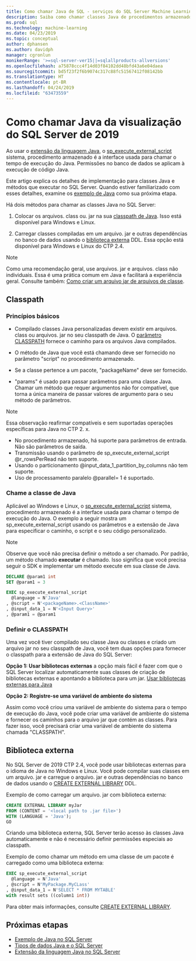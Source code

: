 ```yaml
---
title: Como chamar Java de SQL - serviços do SQL Server Machine Learning
description: Saiba como chamar classes Java de procedimentos armazenados do SQL Server usando a extensão no SQL Server 2019 da linguagem de programação Java.
ms.prod: sql
ms.technology: machine-learning
ms.date: 04/23/2019
ms.topic: conceptual
author: dphansen
ms.author: davidph
manager: cgronlun
monikerRange: '>=sql-server-ver15||=sqlallproducts-allversions'
ms.openlocfilehash: a75878ccc4f14d03f84102dd48bfd43a6e04daea
ms.sourcegitcommit: bd5f23f2f6b9074c317c88fc51567412f08142bb
ms.translationtype: HT
ms.contentlocale: pt-BR
ms.lasthandoff: 04/24/2019
ms.locfileid: "63473559"
---
```

# <a name="how-to-call-java-from-sql-server-2019-preview"></a>Como chamar Java da visualização do SQL Server de 2019

Ao usar o [extensão da linguagem Java](extension-java.md), o [sp_execute_external_script](https://docs.microsoft.com/sql/relational-databases/system-stored-procedures/sp-execute-external-script-transact-sql) sistema, procedimento armazenado é a interface usada para chamar o tempo de execução do Java. Permissões no banco de dados se aplicam à execução de código Java.

Este artigo explica os detalhes de implementação para classes Java e métodos que executar no SQL Server. Quando estiver familiarizado com esses detalhes, examine os [exemplo de Java](java-first-sample.md) como sua próxima etapa.

Há dois métodos para chamar as classes Java no SQL Server:

1. Colocar os arquivos. class ou. jar na sua [classpath de Java](#classpath). Isso está disponível para Windows e Linux.

2. Carregar classes compiladas em um arquivo. jar e outras dependências no banco de dados usando o [biblioteca externa](#external-library) DDL. Essa opção está disponível para Windows e Linux do CTP 2.4.

> [!NOTE]
> Como uma recomendação geral, use arquivos. jar e arquivos. class não individuais. Essa é uma prática comum em Java e facilitará a experiência geral. Consulte também: [Como criar um arquivo jar de arquivos de classe](extension-java.md#create-jar).

<a name="classpath"></a>

## <a name="classpath"></a>Classpath

### <a name="basic-principles"></a>Princípios básicos

* Compilado classes Java personalizadas devem existir em arquivos. class ou arquivos. jar no seu classpath de Java. O [parâmetro CLASSPATH](#set-classpath) fornece o caminho para os arquivos Java compilados. 

* O método de Java que você está chamando deve ser fornecido no parâmetro "script" no procedimento armazenado.

* Se a classe pertence a um pacote, "packageName" deve ser fornecido.

* "params" é usado para passar parâmetros para uma classe Java. Chamar um método que requer argumentos não for compatível, que torna a única maneira de passar valores de argumento para o seu método de parâmetros. 

> [!Note]
> Essa observação reafirmar compatíveis e sem suportadas operações específicas para Java no CTP 2. x.
> * No procedimento armazenado, há suporte para parâmetros de entrada. Não são parâmetros de saída.
> * Transmissão usando o parâmetro de sp_execute_external_script @r_rowsPerRead não tem suporte.
> * Usando o particionamento @input_data_1_partition_by_columns não tem suporte.
> * Uso de processamento paralelo @parallel= 1 é suportado.

### <a name="call-java-class"></a>Chame a classe de Java

Aplicável ao Windows e Linux, o [sp_execute_external_script](https://docs.microsoft.com/sql/relational-databases/system-stored-procedures/sp-execute-external-script-transact-sql) sistema, procedimento armazenado é a interface usada para chamar o tempo de execução do Java. O exemplo a seguir mostra um sp_execute_external_script usando os parâmetros e a extensão de Java para especificar o caminho, o script e o seu código personalizado.

> [!NOTE]
> Observe que você não precisa definir o método a ser chamado. Por padrão, um método chamado **executar** é chamado. Isso significa que você precisa seguir o SDK e implementar um método execute em sua classe de Java.

```sql
DECLARE @param1 int
SET @param1 = 3

EXEC sp_execute_external_script
  @language = N'Java'
, @script = N'<packageName>.<ClassName>'
, @input_data_1 = N'<Input Query>'
, @param1 = @param1
```

<a name="set-classpath"></a>

### <a name="set-classpath"></a>Definir o CLASSPATH

Uma vez você tiver compilado seu classe Java ou classes e criado um arquivo jar no seu classpath de Java, você tem duas opções para fornecer o classpath para a extensão de Java do SQL Server:

**Opção 1: Usar bibliotecas externas** a opção mais fácil é fazer com que o SQL Server localizar automaticamente suas classes de criação de bibliotecas externas e apontando a biblioteca para um jar. [Usar bibliotecas externas para Java](howto-call-java-from-sql.md#external-library)

**Opção 2: Registre-se uma variável de ambiente do sistema**

Assim como você criou uma variável de ambiente do sistema para o tempo de execução do Java, você pode criar uma variável de ambiente do sistema e fornecer os caminhos para o arquivo jar que contém as classes. Para fazer isso, você precisará criar uma variável de ambiente do sistema chamada "CLASSPATH".

<a name="external-library"></a>

## <a name="external-library"></a>Biblioteca externa

No SQL Server de 2019 CTP 2.4, você pode usar bibliotecas externas para o idioma de Java no Windows e Linux. Você pode compilar suas classes em um arquivo. jar e carregue o arquivo. jar e outras dependências no banco de dados usando o [CREATE EXTERNAL LIBRARY](https://docs.microsoft.com/sql/t-sql/statements/create-external-library-transact-sql) DDL.

Exemplo de como carregar um arquivo. jar com biblioteca externa:

```sql 
CREATE EXTERNAL LIBRARY myJar
FROM (CONTENT = '<local path to .jar file>') 
WITH (LANGUAGE = 'Java'); 
GO
```

Criando uma biblioteca externa, SQL Server terão acesso às classes Java automaticamente e não é necessário definir permissões especiais ao classpath.

Exemplo de como chamar um método em uma classe de um pacote é carregado como uma biblioteca externa:

```sql
EXEC sp_execute_external_script
  @language = N'Java'
, @script = N'MyPackage.MyCLass'
, @input_data_1 = N'SELECT * FROM MYTABLE'
with result sets ((column1 int))
```

Para obter mais informações, consulte [CREATE EXTERNAL LIBRARY](https://docs.microsoft.com/sql/t-sql/statements/create-external-library-transact-sql).

## <a name="next-steps"></a>Próximas etapas

+ [Exemplo de Java no SQL Server](java-first-sample.md)
+ [Tipos de dados Java e o SQL Server](java-sql-datatypes.md)
+ [Extensão da linguagem Java no SQL Server](extension-java.md)
